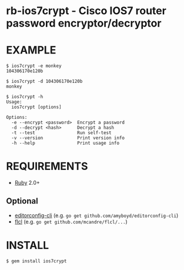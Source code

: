 # rb-ios7crypt - Cisco IOS7 router password encryptor/decryptor

# EXAMPLE

```
$ ios7crypt -e monkey
104306170e120b

$ ios7crypt -d 104306170e120b
monkey

$ ios7crypt -h
Usage:
  ios7crypt [options]

Options:
  -e --encrypt <password>  Encrypt a password
  -d --decrypt <hash>      Decrypt a hash
  -t --test                Run self-test
  -v --version             Print version info
  -h --help                Print usage info
```

# REQUIREMENTS

* [Ruby](https://www.ruby-lang.org/) 2.0+

## Optional

* [editorconfig-cli](https://github.com/amyboyd/editorconfig-cli) (e.g. `go get github.com/amyboyd/editorconfig-cli`)
* [flcl](https://github.com/mcandre/flcl) (e.g. `go get github.com/mcandre/flcl/...`)

# INSTALL

```
$ gem install ios7crypt
```
